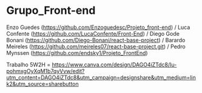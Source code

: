 # Grupo_Front-end
Enzo Guedes (https://github.com/Enzoguedesc/Projeto_front-end) /
Luca Confente (https://github.com/LucaConfente/Front-End) /
Diego Gode Bonani (https://github.com/Diego-Bonani/react-base-project) /
Barardo Meireles (https://github.com/meireles07/react-base-project.git) /
Pedro Mynssen (https://github.com/endsky1/Projeto_FrontEnd)


Trabalho 5W2H = https://www.canva.com/design/DAGO4iZTdc8/Iu-pohmxgOyXqM1b7qyVvw/edit?utm_content=DAGO4iZTdc8&utm_campaign=designshare&utm_medium=link2&utm_source=sharebutton
